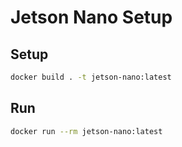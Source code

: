 # Jetson Nano Setup

## Setup

```sh
docker build . -t jetson-nano:latest
```

## Run

```sh
docker run --rm jetson-nano:latest
```